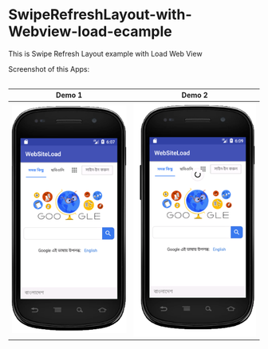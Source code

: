 # SwipeRefreshLayout-with-Webview-load-ecample
This is Swipe Refresh Layout example  with Load Web View 


Screenshot of this Apps: <br><br>

Demo 1                     | Demo 2
:-------------------------: | :--------------------------:
![](https://github.com/ripohassan/SwipeRefreshLayout-with-Webview-load-ecample/blob/master/web1.png) | ![](https://github.com/ripohassan/SwipeRefreshLayout-with-Webview-load-ecample/blob/master/Swipe.png)
